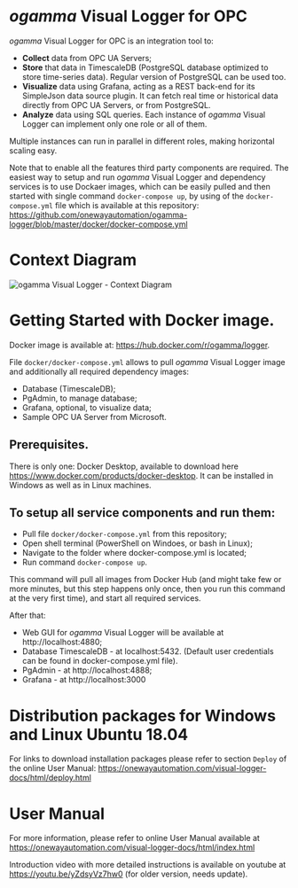 # *ogamma* Visual Logger for OPC

*ogamma* Visual Logger for OPC is an integration tool to:
* **Collect** data from OPC UA Servers;
* **Store** that data in TimescaleDB (PostgreSQL database optimized to store time-series data). Regular version of PostgreSQL can be used too.
* **Visualize** data using Grafana, acting as a REST back-end for its SimpleJson data source plugin. It can fetch real time or historical data directly from OPC UA Servers, or from PostgreSQL.
* **Analyze** data using SQL queries.
Each instance of *ogamma* Visual Logger can implement only one role or all of them.

Multiple instances can run in parallel in different roles, making horizontal scaling easy.

Note that to enable all the features third party components are required.  The easiest way to setup and run *ogamma* Visual Logger and dependency services is to use Dockaer images, which can be easily pulled and then started with single command ``docker-compose up``, by using of the ``docker-compose.yml`` file which is available at this repository: https://github.com/onewayautomation/ogamma-logger/blob/master/docker/docker-compose.yml

# Context Diagram
![*ogamma* Visual Logger - Context Diagram](https://raw.githubusercontent.com/onewayautomation/ogamma-logger/master/ContextDiagram.png)

# Getting Started with Docker image.

Docker image is available at: https://hub.docker.com/r/ogamma/logger.

File ``docker/docker-compose.yml`` allows to pull *ogamma* Visual Logger image and additionally all required dependency images:
* Database (TimescaleDB);
* PgAdmin, to manage database;
* Grafana, optional, to visualize data;
* Sample OPC UA Server from Microsoft.

## Prerequisites.

There is only one: Docker Desktop, available to download here https://www.docker.com/products/docker-desktop. It can be installed in Windows as well as in Linux machines.

## To setup all service components and run them:

* Pull file ``docker/docker-compose.yml`` from this repository;
* Open shell terminal (PowerShell on Windoes, or bash in Linux);
* Navigate to the folder where docker-compose.yml is located;
* Run command ``docker-compose up``.

This command will pull all images from Docker Hub (and might take few or more minutes, but this step happens only once, then you run this command at the very first time), and start all required services.

After that:
* Web GUI for *ogamma* Visual Logger will be available at http://localhost:4880;
* Database TimescaleDB - at localhost:5432. (Default user credentials can be found in docker-compose.yml file).
* PgAdmin - at http://localhost:4888;
* Grafana - at http://localhost:3000

# Distribution packages for Windows and Linux Ubuntu 18.04

For links to download installation packages please refer to section ``Deploy`` of the online User Manual: https://onewayautomation.com/visual-logger-docs/html/deploy.html

# User Manual

For more information, please refer to online User Manual available at https://onewayautomation.com/visual-logger-docs/html/index.html


Introduction video with more detailed instructions is available on youtube at https://youtu.be/yZdsyVz7hw0 (for older version, needs update).